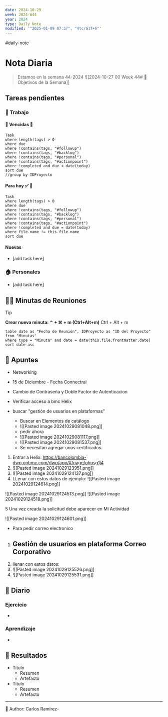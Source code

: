 ```yaml
---
date: 2024-10-29
week: 2024-W44
year: 2024
type: Daily Note
modified: '"2025-01-09 07:37", "4tc/G1T+6"'
---
```

#daily-note

 
# Nota Diaria

> Estamos en la semana 44-2024
![[2024-10-27 00 Week 44# 🥅 Objetivos de la Semana]]

## Tareas pendientes
### 👷 Trabajo
#### 🚩 Vencidas 👀 
 ```dataview
Task
where length(tags) > 0
where due
where !contains(tags, "#followup")
where !contains(tags, "#backlog")
where !contains(tags, "#personal")
where !contains(tags, "#actionpoint")
where !completed and due < date(today)
sort due
//group by IDProyecto
 ```
#### Para hoy ✅ 💪
 ```dataview
Task
where length(tags) > 0
where due
where !contains(tags, "#followup")
where !contains(tags, "#backlog")
where !contains(tags, "#personal")
where !contains(tags, "#actionpoint")
where !completed and due = date(today)
where file.name != this.file.name
sort due
 ```
#### Nuevas
- [add task here]

### 🏠 Personales
- [add task here]

## 🧑‍💼 Minutas de Reuniones

 > [!TIP]
 > **Crear nueva minuta: ⌃ + ⌘ + m (Ctrl+Alt+m)**
 >  Ctrl + Alt + m

 ```dataview
table date as "Fecha de Reunión", IDProyecto as "ID del Proyecto"
from "Minutas"
where type = "Minuta" and date = date(this.file.frontmatter.date)
sort date asc
```

## 📓 Apuntes
- Networking
- 15 de Diciembre - Fecha Connectrai 

 - Cambio de Contraseña y Doble Factor de Autenticacion
- Verificar acceso  a bmc Helix
- buscar "gestión de usuarios en plataformas"
	- Buscar en Elementos de catálogo
	- ![[Pasted image 20241029081048.png]]
	- pedir ahora
	- ![[Pasted image 20241029081117.png]]
	- ![[Pasted image 20241029081537.png]]
	- Se necesitan agregar unos certificados


1. Entrar a Helix: https://bancolombia-dwp.onbmc.com/dwp/app/#/page/ohpsg1j4
2. ![[Pasted image 20241029123951.png]]
3. ![[Pasted image 20241029124137.png]]
4. LLenar con estos datos de ejemplo:
![[Pasted image 20241029124614.png]]

![[Pasted image 20241029124513.png]]
![[Pasted image 20241029124518.png]]

5  Una vez creada la solicitud debe aparecer en Mi Actividad

![[Pasted image 20241029124601.png]]

- Para pedir correo electronico

1. ## Gestión de usuarios en plataforma Correo Corporativo
2. llenar con estos datos:
3. ![[Pasted image 20241029125526.png]]
4. ![[Pasted image 20241029125531.png]]

## 📘 Diario

### Ejercicio
- 
### Aprendizaje
- 
## 🦄  Resultados
- Titulo
	- Resumen
	- Artefacto
- Titulo
	- Resumen
	- Artefacto


---
📝
Author: Carlos Ramírez-
